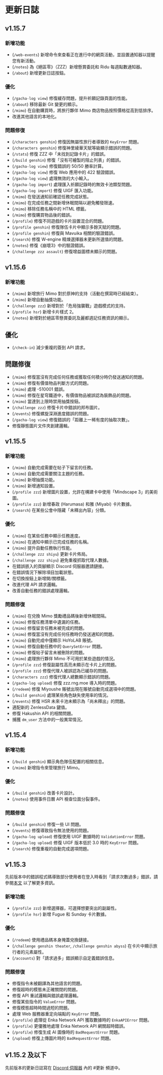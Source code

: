 # 更新日誌

## v1.15.7  

### 新增功能  

- (`/web-events`) 新增命令來查看正在進行中的網頁活動，並設置通知器以提醒您有新活動。  
- (`/notes`) 為《絕區零》（ZZZ）新增懸賞委託和 Ridu 每週點數通知器。  
- (`/about`) 新增更新日誌按鈕。  

### 優化  

- (`/gacha-log view`) 修復緩存問題，提升祈願記錄頁面的性能。  
- (`/about`) 移除最新 Git 變更的顯示。  
- (`/mimo`) 在自動購買時，將旅行夥伴 Mimo 商店物品按照價格從高到低排序。  
- 改進其他語言的本地化。

### 問題修復  

- (`/characters genshin`) 修復因無屬性旅行者導致的 `KeyError` 問題。  
- (`/characters genshin`) 修復神里綾華天賦等級顯示錯誤的問題。  
- (`/stats`) 修復 ZZZ 中「未找到記錄卡片」的錯誤。  
- (`/build genshin`) 修復「沒有可繪製的阻止列表」的錯誤。  
- (`/gacha-log view`) 修復錯誤的 50/50 勝率計算。  
- (`/gacha-log view`) 修復 Web 應用中的 422 驗證錯誤。  
- (`/gacha-log view`) 處理無效的大小輸入。  
- (`/gacha-log import`) 處理匯入祈願記錄時的無效卡池類型問題。  
- (`/gacha-log import`) 修復 UIGF 匯入功能。  
- (`/mimo`) 在發送通知前確認任務完成狀態。  
- (`/mimo`) 在完成任務之間新增休眠間隔以避免觸發限速。  
- (`/mimo`) 移除任務名稱中的 HTML 標籤。  
- (`/mimo`) 修復購買物品後的錯誤。  
- (`/profile`) 修復不同遊戲的卡片設置混合的問題。  
- (`/profile genshin`) 修復隊伍卡片中顯示多餘天賦的問題。  
- (`/profile genshin`) 修復與 Mavuika 相關的驗證錯誤。  
- (`/search`) 修復 W-engine 精煉選擇器未更新所選值的問題。  
- (`/notes`) 修復《崩壞3》中的驗證錯誤。  
- (`/challenge zzz assault`) 修復增益圖標未顯示的問題。  

## v1.15.6

### 新增功能

- (`/mimo`) 新增旅行 Mimo 對於原神的支持（活動在撰寫時已經結束）。
- (`/mimo`) 新增自動抽獎功能。
- (`/challenge zzz`) 新增對於「危局強襲戰」遊戲模式的支持。
- (`/profile hsr`) 新增卡片樣式 2。
- (`/notes`) 新增對於絕區零懸賞委託及麗都週記任務資訊的顯示。

## 優化

- (`/check-in`) 減少重複的簽到 API 請求。

## 問題修復

- (`/mimo`) 修復當沒有完成任何任務或獲取任何積分時仍發送通知的問題。
- (`/mimo`) 修復有價值物品判斷方式的問題。
- (`/mimo`) 處理 -510001 錯誤。
- (`/mimo`) 修復在星穹鐵道中，有價值物品被誤認為裝飾品的問題。
- (`/mimo`) 當達到上限時禁用抽獎按鈕。
- (`/challenge zzz`) 修復卡片中錯誤的邦布圖片。
- (`/events`) 修復螺旋深淵進度錯誤的問題。
- (`/gacha-log view`) 修復錯誤的「距離上一稀有度的抽取次數」。
- 修復靜態圖片文件夾創建邏輯。

## v1.15.5  

### 新增功能  

- (`/mimo`) 自動完成需要在帖子下留言的任務。  
- (`/mimo`) 自動完成需要關注主題的任務。  
- (`/mimo`) 新增抽獎功能。  
- (`/mimo`) 新增通知設置。  
- (`/profile zzz`) 新增圖片設置，允許在構建卡中使用「Mindscape 3」的美術圖。  
- (`/profile zzz`) 新增春政 (Harumasa) 和雅 (Miyabi) 卡片數據。  
- (`/search`) 在某些公會中隱藏「未釋出內容」分類。  

### 優化  

- (`/mimo`) 在某些任務中顯示任務進度。  
- (`/mimo`) 在通知中顯示已完成任務的名稱。  
- (`/mimo`) 提升自動任務執行性能。  
- (`/challenge zzz shiyu`) 更新卡片佈局。  
- (`/challenge zzz shiyu`) 避免重複抓取代理人數據。  
- 在錯誤嵌入的頁腳顯示 Discord 伺服器邀請鏈接。  
- 在錯誤情況下解除項目加載狀態。  
- 在切換按鈕上新增開/關標籤。  
- 改進代理 API 請求邏輯。  
- 改善自動任務的錯誤處理邏輯。  

### 問題修復  

- (`/mimo`) 在兌換 Mimo 獎勵禮品碼後新增休眠間隔。  
- (`/mimo`) 修復任務清單中遺漏的任務。  
- (`/mimo`) 修復留言任務未被完成的問題。  
- (`/mimo`) 修復當沒有完成任何任務時仍發送通知的問題。  
- (`/mimo`) 自動完成中僅顯示 HoYoLAB 賬號。  
- (`/mimo`) 修復自動任務中的 `QuerySetError` 問題。  
- (`/mimo`) 修復帖子留言未被刪除的問題。  
- (`/mimo`) 處理旅行夥伴 Mimo 不可用於某些遊戲的情況。  
- (`/profile zzz`) 修復副屬性高亮未顯示在卡片上的問題。  
- (`/profile zzz`) 修復代理人被誤認為已緩存的問題。  
- (`/characters zzz`) 修復代理人總數顯示錯誤的問題。  
- (`/gacha-log upload`) 修復 zzz.rng.moe 導入時的問題。  
- (`/redeem`) 修復 Miyoushe 賬號出現在賬號自動完成選項中的問題。  
- (`/build genshin`) 處理某些角色缺失使用率的情況。  
- (`/events`) 修復 HSR 未來卡池未顯示為「尚未釋出」的問題。  
- 適配新的 ZenlessData 鍵值。  
- 修復 Hakushin API 的相關問題。  
- 捕獲 `dm_user` 方法中的一般異常情況。  

## v1.15.4  

### 新增功能  

- (`/build genshin`) 顯示角色隊伍配置的相關信息。  
- (`/mimo`) 新增指令來管理旅行 Mimo。  

### 優化  

- (`/build genshin`) 改善卡片設計。  
- (`/notes`) 使用事件日曆 API 檢查位面分裂事件。  

### 問題修復  

- (`/build genshin`) 修復一些 UI 問題。  
- (`/events`) 修復導致指令無法使用的問題。  
- (`/gacha-log upload`) 修復使用 UIGF 數據時的 `ValidationError` 問題。  
- (`/gacha-log upload`) 修復 UIGF 版本低於 3.0 時的 `KeyError` 問題。  
- (`/search`) 修復重複的自動完成選項問題。  

## v1.15.3  

先前版本中的錯誤程式碼導致部分使用者在登入時看到「請求次數過多」錯誤，請參閱[本文](https://link.seria.moe/kky283) 以了解更多資訊。

### 新增功能  

- (`/profile zzz`) 新增選擇器，可選擇想要突出的副屬性。  
- (`/profile hsr`) 新增 Fugue 和 Sunday 卡片數據。  

### 優化  

- (`/redeem`) 使用禮品碼本身掩蓋兌換鏈接。  
- (`/challenge genshin theater`, `/challenge genshin abyss`) 在卡片中顯示旅行者的元素屬性。  
- (`/accounts`) 對「請求過多」錯誤顯示自定義錯誤信息。  

### 問題修復  

- 修復指令未被翻譯為其他語言的問題。  
- 修復超時的模態未正確關閉的問題。  
- 修復 API 重試邏輯與錯誤處理邏輯。  
- 修復某些指令的 `ValueError` 問題。  
- 修復模態超時時間過短的問題。  
- 處理 Web 服務器重定向端點的 `KeyError` 問題。  
- (`/profile`) 處理從 Enka Network API 獲取數據時的 `EnkaAPIError` 問題。  
- (`/profile`) 更優雅地處理 Enka Network API 網關超時錯誤。  
- (`/profile`) 修復生成 AI 圖像時的 `BadRequestError` 問題。  
- (`/upload`) 修復上傳圖片時的 `BadRequestError` 問題。  

## v1.15.2 及以下

先前版本的更新日誌寫在 [Discord 伺服器](https://link.seria.moe/hb-dc) 內的 #更新 頻道中。  
